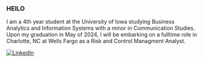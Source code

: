 ### HElLO 
I am a 4th year student at the University of Iowa studying Business Analytics and Information Systems with a minor in Communication Studies. Upon my graduation in May of 2024, I will be embarking on a fulltime role in Charlotte, NC at Wells Fargo as a Risk and Control Managment Analyst.

[![LinkedIn](https://img.shields.io/badge/LinkedIn-Profile-blue)](https://www.linkedin.com/in/david-powers-10a3b91b9/)


<!--
**David-Powers/David-Powers** is a ✨ _special_ ✨ repository because its `README.md` (this file) appears on your GitHub profile.

Here are some ideas to get you started:

- 🔭 I’m currently working on ...
- 🌱 I’m currently learning ...
- 👯 I’m looking to collaborate on ...
- 🤔 I’m looking for help with ...
- 💬 Ask me about ...
- 📫 How to reach me: ...
- 😄 Pronouns: ...
- ⚡ Fun fact: ...
-->
